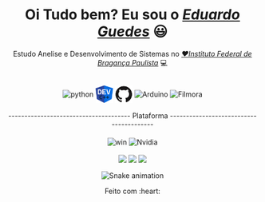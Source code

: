 <div>
  <h1 align="center">Oi Tudo bem? Eu sou o <a href="https://www.linkedin.com/in/eduardo-guedes-867749219/"><i>Eduardo Guedes</i></a> 😃️</h1>
  <p align="center">Estudo Anelise e Desenvolvimento de Sistemas no <a href="https://bra.ifsp.edu.br/"><i>❤️Instituto Federal de Bragança Paulista</i></a> 💻
  </a><br>
</div>


<div align="center" valign="top"><br>
  <img align="center" alt="python" height="35" width="35"src="https://img.icons8.com/color/344/python--v1.png">
  <img align="center" alt="C" height="35" width="35" src="https://raw.githubusercontent.com/Guyutongxue/devcpp7/master/src/assets/icons/favicon.png"
  <img align="center" alt="Django" height="35" width="35" src="https://img.icons8.com/windows/344/django.png">
  <img align="center" alt="github" height="35" width="35" src="https://raw.githubusercontent.com/devicons/devicon/master/icons/github/github-original.svg"> 
  <img align="center" alt="Arduino" height="35" width="35" src="https://img.icons8.com/color/344/arduino.png">
  <img align="center" alt="Filmora" height="50" width="50" src="https://img.icons8.com/fluency/344/filmora.png">  
</div><br>


<div align="center"
<h1 align="center">-------------------------------------- Plataforma ----------------------------------------</a> </h1> <br><br>
<img align="center" alt="win" height="50" width="50" src="https://img.icons8.com/color/344/windows-logo.png">    
<img align="center" alt="Nvidia" height="50" width="50" src="https://img.icons8.com/color/344/nvidia.png"
<img align="center" alt="Intel" height="50" width="50" src="https://img.icons8.com/fluency/344/intel-power-gadget.png"
</div><br><br>


<div align="center">
  <a href="https://www.instagram.com/eduzz.mm/" target="_blank"><img src="https://img.shields.io/badge/-Instagram-%23E4405F?style=for-the-badge&logo=instagram&logoColor=white" target="_blank"></a>
  <a href="https://www.linkedin.com/in/eduardo-guedes-867749219/" target="_blank"><img src="https://img.shields.io/badge/-LinkedIn-%230077B5?style=for-the-badge&logo=linkedin&logoColor=white" target="_blank"></a> 
  <a href="mailto:eduardoguedeslibra@gmail.com"><img src="https://img.shields.io/badge/-Gmail-%23333?style=for-the-badge&logo=gmail&logoColor=white" target="_blank"></a>
</div>

<div align="center">
  
  ![Snake animation](https://github.com/danielbped/danielbped/blob/output/github-contribution-grid-snake.svg)
  
</div>

<div align="center">
  <p>Feito com :heart:</p>
</p>
</div>
